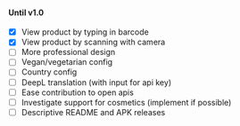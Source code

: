 #### Until v1.0

- [x] View product by typing in barcode
- [x] View product by scanning with camera
- [ ] More professional design
- [ ] Vegan/vegetarian config
- [ ] Country config
- [ ] DeepL translation (with input for api key)
- [ ] Ease contribution to open apis
- [ ] Investigate support for cosmetics (implement if possible)
- [ ] Descriptive README and APK releases